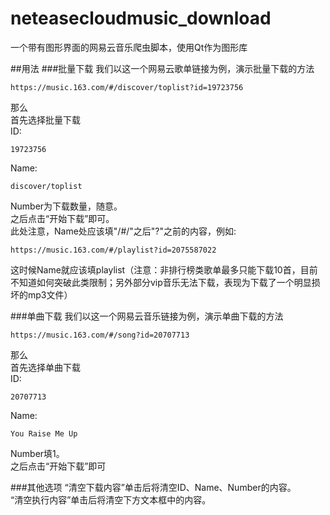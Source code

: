 # neteasecloudmusic_download
一个带有图形界面的网易云音乐爬虫脚本，使用Qt作为图形库

##用法
###批量下载
我们以这一个网易云歌单链接为例，演示批量下载的方法
```
https://music.163.com/#/discover/toplist?id=19723756
```
那么  
首先选择批量下载  
ID:
```
19723756
```
Name:
```
discover/toplist
```
Number为下载数量，随意。  
之后点击“开始下载”即可。  
此处注意，Name处应该填"/#/"之后"?"之前的内容，例如:
```
https://music.163.com/#/playlist?id=2075587022
```
这时候Name就应该填playlist（注意：非排行榜类歌单最多只能下载10首，目前不知道如何突破此类限制；另外部分vip音乐无法下载，表现为下载了一个明显损坏的mp3文件）

###单曲下载
我们以这一个网易云音乐链接为例，演示单曲下载的方法
```
https://music.163.com/#/song?id=20707713
```
那么  
首先选择单曲下载  
ID:
```
20707713
```
Name:
```
You Raise Me Up
```
Number填1。  
之后点击“开始下载”即可

###其他选项
“清空下载内容”单击后将清空ID、Name、Number的内容。  
“清空执行内容”单击后将清空下方文本框中的内容。

